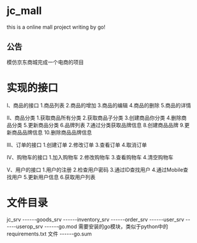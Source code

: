 # jc_mall
this is a online mall project writing by go!

## 公告
模仿京东商城完成一个电商的项目

# 实现的接口
I、商品的接口
1.商品列表
2.商品的增加
3.商品的编辑
4.商品的删除
5.商品的详情

II、商品分类
1.获取商品所有分类
2.获取商品子分类
3.创建商品你分类
4.删除商品分类
5.更新商品分类
6.品牌列表
7.通过分类获取品牌信息
8.创建商品品牌
9.更新商品品牌信息
10.删除商品品牌信息

III、订单的接口
1.创建订单
2.修改订单
3.查看订单
4.取消订单

IV、购物车的接口
1.加入购物车
2.修改购物车
3.查看购物车
4.清空购物车

V、用户的接口
1.用户的注册
2.检查用户密码
3.通过ID查找用户
4.通过Mobile查找用户
5.更新用户信息
6.获取用户列表


# 文件目录
jc_srv
    ------goods_srv
    ------inventory_srv
    ------order_srv
    ------user_srv
    ------userop_srv
    ------go.mod   需要安装的go模块，类似于python中的requirements.txt 文件
    ------go.sum
